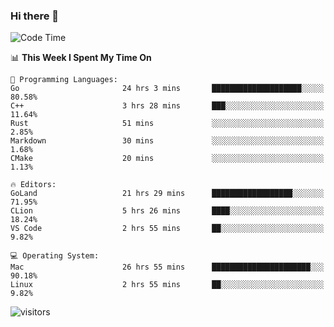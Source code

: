 ### Hi there 👋

<!--
**CrazyCollin/crazycollin** is a ✨ _special_ ✨ repository because its `README.md` (this file) appears on your GitHub profile.

Here are some ideas to get you started:

- 🔭 I’m currently working on ...
- 🌱 I’m currently learning ...
- 👯 I’m looking to collaborate on ...
- 🤔 I’m looking for help with ...
- 💬 Ask me about ...
- 📫 How to reach me: ...
- 😄 Pronouns: ...
- ⚡ Fun fact: ...
-->

<!--START_SECTION:waka-->
![Code Time](http://img.shields.io/badge/Code%20Time-217%20hrs%2021%20mins-blue)

📊 **This Week I Spent My Time On** 

```text
💬 Programming Languages: 
Go                       24 hrs 3 mins       ████████████████████░░░░░   80.58% 
C++                      3 hrs 28 mins       ███░░░░░░░░░░░░░░░░░░░░░░   11.64% 
Rust                     51 mins             ░░░░░░░░░░░░░░░░░░░░░░░░░   2.85% 
Markdown                 30 mins             ░░░░░░░░░░░░░░░░░░░░░░░░░   1.68% 
CMake                    20 mins             ░░░░░░░░░░░░░░░░░░░░░░░░░   1.13%

🔥 Editors: 
GoLand                   21 hrs 29 mins      ██████████████████░░░░░░░   71.95% 
CLion                    5 hrs 26 mins       ████░░░░░░░░░░░░░░░░░░░░░   18.24% 
VS Code                  2 hrs 55 mins       ██░░░░░░░░░░░░░░░░░░░░░░░   9.82%

💻 Operating System: 
Mac                      26 hrs 55 mins      ██████████████████████░░░   90.18% 
Linux                    2 hrs 55 mins       ██░░░░░░░░░░░░░░░░░░░░░░░   9.82%

```


<!--END_SECTION:waka-->


![visitors](https://visitor-badge.glitch.me/badge?page_id=crazycollin.crazycollin&left_color=green&right_color=red)

